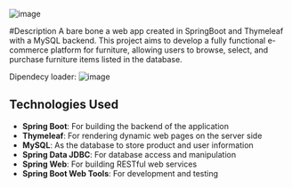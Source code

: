 ![image](https://github.com/user-attachments/assets/a8630d75-8e99-48e1-bd86-384e7599e3b1)

#Description
A bare bone a web app created in SpringBoot and Thymeleaf with a MySQL backend. This project aims to develop a fully functional e-commerce platform for furniture, allowing users to browse, select, and purchase furniture items listed in the database.


Dipendecy loader:   ![image](https://github.com/user-attachments/assets/71b3f9b9-77e7-47a9-bc08-db034dbfffad)

## Technologies Used 
- **Spring Boot**: For building the backend of the application
- **Thymeleaf**: For rendering dynamic web pages on the server side
- **MySQL**: As the database to store product and user information 
- **Spring Data JDBC**: For database access and manipulation
- **Spring Web**: For building RESTful web services
- **Spring Boot Web Tools**: For development and testing
